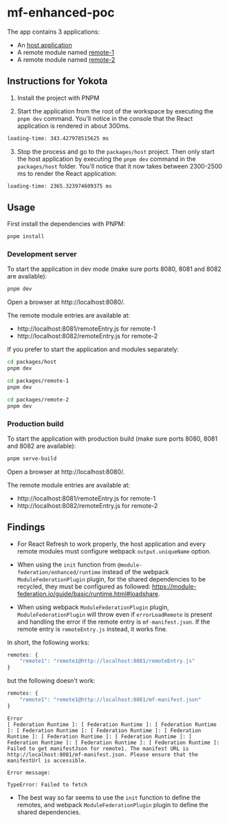 # mf-enhanced-poc

The app contains 3 applications:
- An [host application](./packages/host/)
- A remote module named [remote-1](./packages/remote-1/)
- A remote module named [remote-2](./packages/remote-2/)

## Instructions for Yokota

1. Install the project with PNPM

2. Start the application from the root of the workspace by executing the `pnpm dev` command. You'll notice in the console that the React application is rendered in about 300ms.

```bash
loading-time: 343.427978515625 ms
```

3. Stop the process and go to the `packages/host` project. Then only start the host application by executing the `pnpm dev` command in the `packages/host` folder. You'll notice that it now takes between 2300-2500 ms to render the React application:

```bash
loading-time: 2365.323974609375 ms
```

## Usage

First install the dependencies with PNPM:

```bash
pnpm install
```

### Development server

To start the application in dev mode (make sure ports 8080, 8081 and 8082 are available):

```bash
pnpm dev
```

Open a browser at http://localhost:8080/.

The remote module entries are available at:
- http://localhost:8081/remoteEntry.js for remote-1
- http://localhost:8082/remoteEntry.js for remote-2

If you prefer to start the application and modules separately:

```bash
cd packages/host
pnpm dev
```

```bash
cd packages/remote-1
pnpm dev
```

```bash
cd packages/remote-2
pnpm dev
```

### Production build

To start the application with production build (make sure ports 8080, 8081 and 8082 are available):

```bash
pnpm serve-build
```

Open a browser at http://localhost:8080/.

The remote module entries are available at:
- http://localhost:8081/remoteEntry.js for remote-1
- http://localhost:8082/remoteEntry.js for remote-2

## Findings

- For React Refresh to work properly, the host application and every remote modules must configure webpack `output.uniqueName` option.

- When using the `init` function from `@module-federation/enhanced/runtime` instead of the webpack `ModuleFederationPlugin` plugin, for the shared dependencies to be recycled, they must be configured as followed: https://module-federation.io/guide/basic/runtime.html#loadshare.

- When using webpack `ModuleFederationPlugin` plugin, `ModuleFederationPlugin` will throw even if `errorLoadRemote` is present and handling the error if the remote entry is `mf-manifest.json`. If the remote entry is `remoteEntry.js` instead, it works fine.

In short, the following works:

```js
remotes: {
    "remote1": "remote1@http://localhost:8081/remoteEntry.js"
}
```

but the following doesn't work:

```js
remotes: {
    "remote1": "remote1@http://localhost:8081/mf-manifest.json"
}
```

```
Error
[ Federation Runtime ]: [ Federation Runtime ]: [ Federation Runtime ]: [ Federation Runtime ]: [ Federation Runtime ]: [ Federation Runtime ]: [ Federation Runtime ]: [ Federation Runtime ]: [ Federation Runtime ]: [ Federation Runtime ]: [ Federation Runtime ]: Failed to get manifestJson for remote1. The manifest URL is http://localhost:8081/mf-manifest.json. Please ensure that the manifestUrl is accessible.

Error message:

TypeError: Failed to fetch
```

- The best way so far seems to use the `init` function to define the remotes, and webpack `ModuleFederationPlugin` plugin to define the shared dependencies.



